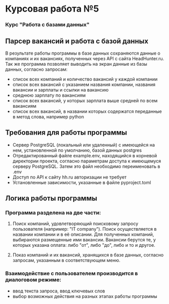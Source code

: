 # Курсовая работа №5
### Курс "Работа с базами данных"


## Парсер вакансий и работа с базой данных
В результате работы программы в базе данных сохраняются данные о компаниях и их вакансиях, полученных через API
с сайта HeadHunter.ru. Так же программа позволяет выводить на экран данные из базы данных, согласно запросам:
- список всех компаний и количество вакансий у каждой компании
- список всех вакансий с указанием названия компании, названия вакансии и зарплаты и ссылки на вакансию
- среднюю зарплату по вакансиям
- список всех вакансий, у которых зарплата выше средней по всем вакансиям
- список всех вакансий, в названии которых содержатся переданные в метод слова, например python

## Требования для работы программы
- Сервер PostgreSQL (локальный или удаленный) с имеющейся на нем, установленной по умолчанию, базой данных postgres
- Отредактированный файле example.env, находящийся в корневой директории проекта, согласно параметрам доступа к
имеющемуся серверу PostgreSQL. Затем это файл необходимо переименовать в .env
- Доступ по API к сайту hh.ru авторизации не требует
- Установленные зависимости, указанные в файле pyproject.toml

## Логика работы программы
### Программа разделена на две части:

1. Поиск компаний, удовлетворяющий поисковому запросу пользователя (например: "IT company").
Поиск осуществляется в названии компании и в её описании. Для полученных компаний, выбираются размещенные ими вакансии.
Вакансии берутся те, у которых указана оплата: либо "от", либо "до", либо и то и другое.

2. Показ компаний и их вакансий, хранящихся в базе данных, согласно запросам, указанным в соответствующем меню.

### Взаимодействие с пользователем производится в диалоговом режиме:
- ввод текста запроса, ввод ключевых слов
- выбор возможных действия на разных этапах работы программы
